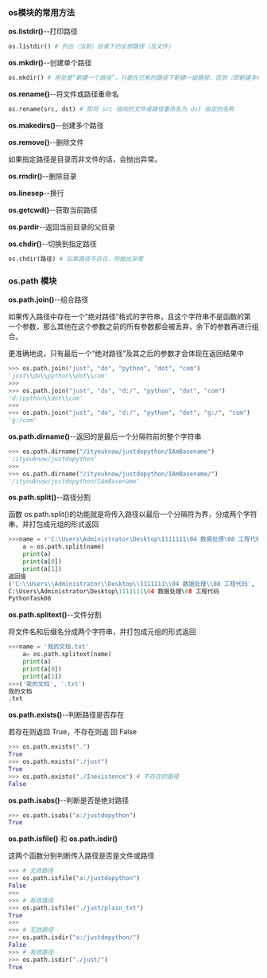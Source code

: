 ### os模块的常用方法

**os.listdir()**--打印路径

```py
os.listdir() # 列出（当前）目录下的全部路径（及文件）
```

**os.mkdir()**--创建单个路径

```py
os.mkdir() # 用处是“新建一个路径”，只能在已有的路径下新建一级路径，否则（即新建多级路径）会抛出异常需要传入一个类路径参数 用以指定新建路径的位置和名称,如果存则会报错。
```

**os.rename()**--将文件或路径重命名

```py
os.rename(src, dst) # 即将 src 指向的文件或路径重命名为 dst 指定的名称
```

**os.makedirs()**--创建多个路径

**os.remove()**--删除文件

  如果指定路径是目录而非文件的话，会抛出异常。

**os.rmdir()**--删除目录

**os.linesep**--换行

**os.getcwd()**--获取当前路径

**os.pardir**--返回当前目录的父目录

**os.chdir()**--切换到指定路径

```py
os.chdir(路径) # 如果路径不存在，则抛出异常
```

### os.path 模块

**os.path.join()**--组合路径

如果传入路径中存在一个“绝对路径”格式的字符串，且这个字符串不是函数的第 一个参数，那么其他在这个参数之前的所有参数都会被丢弃，余下的参数再进行组 合。

更准确地说，只有最后一个“绝对路径”及其之后的参数才会体现在返回结果中

```py
>>> os.path.join("just", "do", "python", "dot", "com")
'just\\do\\python\\dot\\com'
>>> 
>>> os.path.join("just", "do", "d:/", "python", "dot", "com")
'd:/python\\dot\\com'
>>> 
>>> os.path.join("just", "do", "d:/", "python", "dot", "g:/", "com")
'g:/com'
```

**os.path.dirname()**--返回的是最后一个分隔符前的整个字符串

```py
>>> os.path.dirname("/ityouknow/justdopython/IAmBasename")
'/ityouknow/justdopython'
>>> 
>>> os.path.dirname("/ityouknow/justdopython/IAmBasename/")
'/ityouknow/justdopython/IAmBasename'
```

**os.path.split()**--路径分割

函数 os.path.split()的功能就是将传入路径以最后一个分隔符为界，分成两个字符串，并打包成元组的形式返回

```py
>>>name = r'C:\Users\Administrator\Desktop\1111111\04 数据处理\08 工程代码\PythonTask08'
	a = os.path.split(name)
    print(a)
	print(a[0])
	print(a[1])
返回值
('C:\\Users\\Administrator\\Desktop\\1111111\\04 数据处理\\08 工程代码', 'PythonTask08')
C:\Users\Administrator\Desktop\1111111\04 数据处理\08 工程代码
PythonTask08
```

**os.path.splitext()**--文件分割

将文件名和后缀名分成两个字符串，并打包成元组的形式返回

```py
>>>name = '我的文档.txt'
	a= os.path.splitext(name)
	print(a)
	print(a[0])
	print(a[1])
>>>('我的文档', '.txt')
我的文档
.txt
```

**os.path.exists()**--判断路径是否存在

若存在则返回 True，不存在则返 回 False

```py
>>> os.path.exists(".")
True
>>> os.path.exists("./just")
True
>>> os.path.exists("./Inexistence") # 不存在的路径
False
```

**os.path.isabs()**--判断是否是绝对路径

```py
>>> os.path.isabs("a:/justdopython")
True
```

**os.path.isfile()** 和 **os.path.isdir()**

这两个函数分别判断传入路径是否是文件或路径

```py
>>> # 无效路径
>>> os.path.isfile("a:/justdopython")
False
>>> 
>>> # 有效路径
>>> os.path.isfile("./just/plain_txt")
True
>>> 
>>> # 无效路径
>>> os.path.isdir("a:/justdopython/")
False
>>> # 有效路径
>>> os.path.isdir("./just/")
True
```

